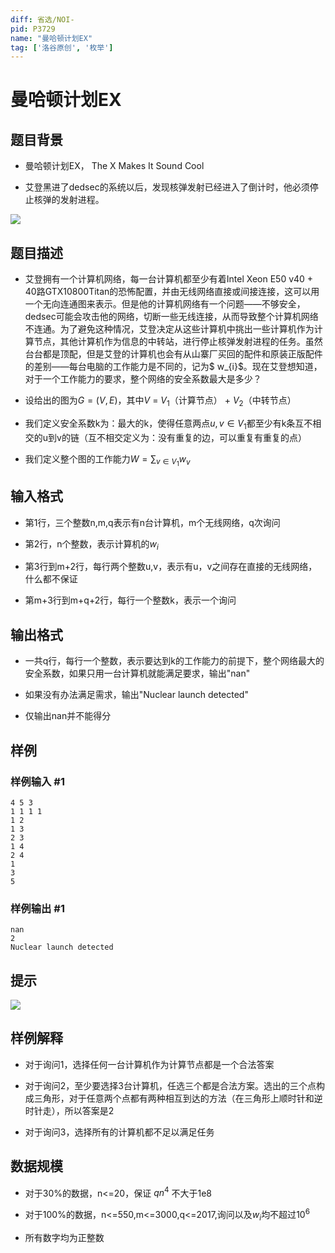 ```yaml
---
diff: 省选/NOI-
pid: P3729
name: "曼哈顿计划EX"
tag: ['洛谷原创', '枚举']
---
```

# 曼哈顿计划EX
## 题目背景

- 曼哈顿计划EX， The X Makes It Sound Cool

- 艾登黑进了dedsec的系统以后，发现核弹发射已经进入了倒计时，他必须停止核弹的发射进程。

![](https://cdn.luogu.com.cn/upload/pic/5120.png)

## 题目描述

- 艾登拥有一个计算机网络，每一台计算机都至少有着Intel Xeon E50 v40 + 40路GTX10800Titan的恐怖配置，并由无线网络直接或间接连接，这可以用一个无向连通图来表示。但是他的计算机网络有一个问题——不够安全，dedsec可能会攻击他的网络，切断一些无线连接，从而导致整个计算机网络不连通。为了避免这种情况，艾登决定从这些计算机中挑出一些计算机作为计算节点，其他计算机作为信息的中转站，进行停止核弹发射进程的任务。虽然台台都是顶配，但是艾登的计算机也会有从山寨厂买回的配件和原装正版配件的差别——每台电脑的工作能力是不同的，记为$ w_{i}$。现在艾登想知道，对于一个工作能力的要求，整个网络的安全系数最大是多少？


- 设给出的图为$G = (V , E)$，其中$V$ = $V_{1}$（计算节点） + $V_{2}$（中转节点）

- 我们定义安全系数k为：最大的k，使得任意两点$u,v\in V_{1}$都至少有k条互不相交的u到v的链（互不相交定义为：没有重复的边，可以重复有重复的点）

- 我们定义整个图的工作能力$W = \sum_{v \in V_{1}}{w_{v}}$

## 输入格式

- 第1行，三个整数n,m,q表示有n台计算机，m个无线网络，q次询问

- 第2行，n个整数，表示计算机的$w_{i}$

- 第3行到m+2行，每行两个整数u,v，表示有u，v之间存在直接的无线网络，什么都不保证

- 第m+3行到m+q+2行，每行一个整数k，表示一个询问

## 输出格式

- 一共q行，每行一个整数，表示要达到k的工作能力的前提下，整个网络最大的安全系数，如果只用一台计算机就能满足要求，输出"nan"

- 如果没有办法满足需求，输出"Nuclear launch detected"

- 仅输出nan并不能得分

## 样例

### 样例输入 #1
```
4 5 3
1 1 1 1
1 2
1 3
2 3
1 4
2 4
1
3
5
```
### 样例输出 #1
```
nan
2
Nuclear launch detected
```
## 提示

 ![](https://cdn.luogu.com.cn/upload/pic/5114.png) 

## 样例解释

- 对于询问1，选择任何一台计算机作为计算节点都是一个合法答案

- 对于询问2，至少要选择3台计算机，任选三个都是合法方案。选出的三个点构成三角形，对于任意两个点都有两种相互到达的方法（在三角形上顺时针和逆时针走），所以答案是2

- 对于询问3，选择所有的计算机都不足以满足任务


## 数据规模

- 对于30%的数据，n<=20，保证 $qn^{4}$ 不大于1e8

- 对于100%的数据，n<=550,m<=3000,q<=2017,询问以及$w_{i}$均不超过$10^{6}$

- 所有数字均为正整数

